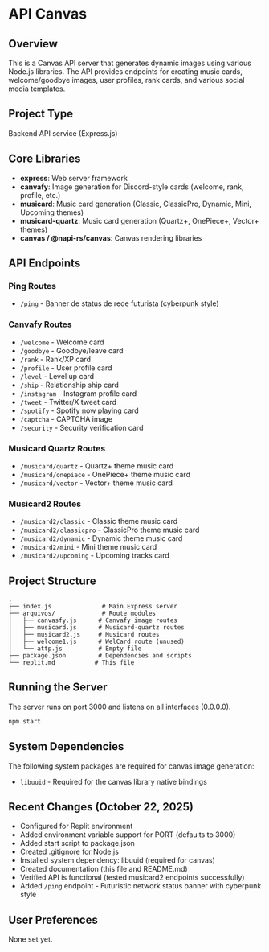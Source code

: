 # API Canvas

## Overview
This is a Canvas API server that generates dynamic images using various Node.js libraries. The API provides endpoints for creating music cards, welcome/goodbye images, user profiles, rank cards, and various social media templates.

## Project Type
Backend API service (Express.js)

## Core Libraries
- **express**: Web server framework
- **canvafy**: Image generation for Discord-style cards (welcome, rank, profile, etc.)
- **musicard**: Music card generation (Classic, ClassicPro, Dynamic, Mini, Upcoming themes)
- **musicard-quartz**: Music card generation (Quartz+, OnePiece+, Vector+ themes)
- **canvas / @napi-rs/canvas**: Canvas rendering libraries

## API Endpoints

### Ping Routes
- `/ping` - Banner de status de rede futurista (cyberpunk style)

### Canvafy Routes
- `/welcome` - Welcome card
- `/goodbye` - Goodbye/leave card
- `/rank` - Rank/XP card
- `/profile` - User profile card
- `/level` - Level up card
- `/ship` - Relationship ship card
- `/instagram` - Instagram profile card
- `/tweet` - Twitter/X tweet card
- `/spotify` - Spotify now playing card
- `/captcha` - CAPTCHA image
- `/security` - Security verification card

### Musicard Quartz Routes
- `/musicard/quartz` - Quartz+ theme music card
- `/musicard/onepiece` - OnePiece+ theme music card
- `/musicard/vector` - Vector+ theme music card

### Musicard2 Routes
- `/musicard2/classic` - Classic theme music card
- `/musicard2/classicpro` - ClassicPro theme music card
- `/musicard2/dynamic` - Dynamic theme music card
- `/musicard2/mini` - Mini theme music card
- `/musicard2/upcoming` - Upcoming tracks card

## Project Structure
```
.
├── index.js              # Main Express server
├── arquivos/             # Route modules
│   ├── canvasfy.js      # Canvafy image routes
│   ├── musicard.js      # Musicard-quartz routes
│   ├── musicard2.js     # Musicard routes
│   ├── welcome1.js      # WelCard route (unused)
│   └── attp.js          # Empty file
├── package.json         # Dependencies and scripts
└── replit.md           # This file
```

## Running the Server
The server runs on port 3000 and listens on all interfaces (0.0.0.0).

```bash
npm start
```

## System Dependencies
The following system packages are required for canvas image generation:
- `libuuid` - Required for the canvas library native bindings

## Recent Changes (October 22, 2025)
- Configured for Replit environment
- Added environment variable support for PORT (defaults to 3000)
- Added start script to package.json
- Created .gitignore for Node.js
- Installed system dependency: libuuid (required for canvas)
- Created documentation (this file and README.md)
- Verified API is functional (tested musicard2 endpoints successfully)
- Added `/ping` endpoint - Futuristic network status banner with cyberpunk style

## User Preferences
None set yet.
